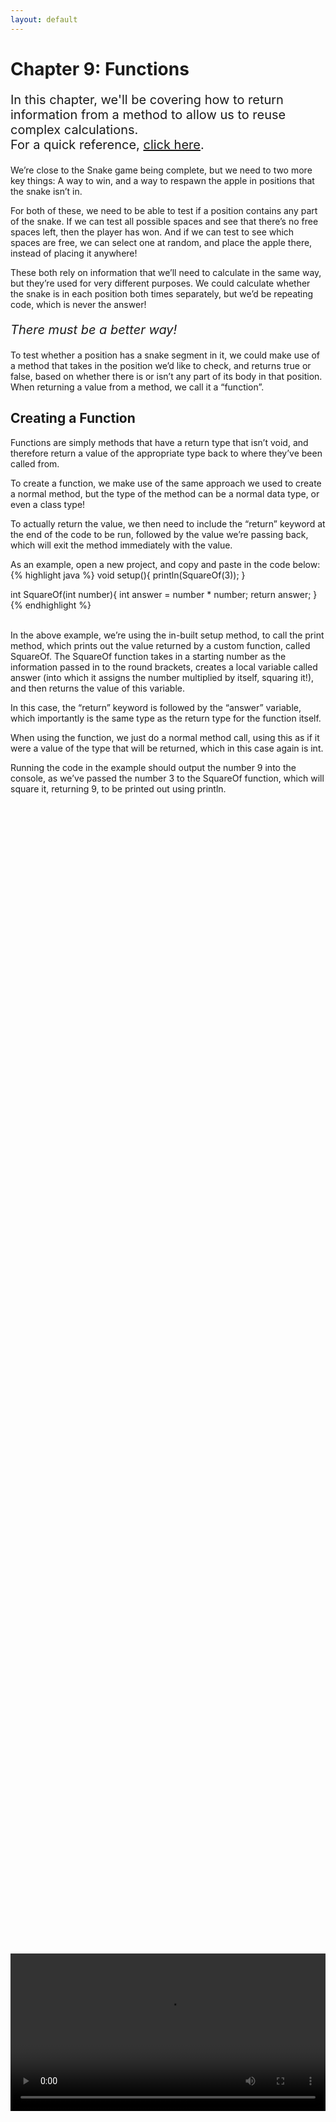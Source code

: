 ```yaml
---
layout: default
---
```


<h1>Chapter 9: Functions</h1>
<p style="font-size:20px">
In this chapter, we'll be covering how to return information from a method to allow us to reuse complex calculations.
<br>
For a quick reference, <a href="../QuickReference/functions">click here</a>.
<br></p>

We’re close to the Snake game being complete, but we need to two more key things: A way to win, and a way to respawn the apple in positions that the snake isn’t in. 

For both of these, we need to be able to test if a position contains any part of the snake. If we can test all possible spaces and see that there’s no free spaces left, then the player has won. And if we can test to see which spaces are free, we can select one at random, and place the apple there, instead of placing it anywhere!

These both rely on information that we’ll need to calculate in the same way, but they’re used for very different purposes. We could calculate whether the snake is in each position both times separately, but we’d be repeating code, which is never the answer!

<p style="font-size:20px"><i>There must be a better way!</i></p>

To test whether a position has a snake segment in it, we could make use of a method that takes in the position we’d like to check, and returns true or false, based on whether there is or isn’t any part of its body in that position. When returning a value from a method, we call it a “function”.

<h2 id="creating_a_function">Creating a Function</h2>
Functions are simply methods that have a return type that isn’t void, and therefore return a value of the appropriate type back to where they’ve been called from.

To create a function, we make use of the same approach we used to create a normal method, but the type of the method can be a normal data type, or even a class type!

To actually return the value, we then need to include the “return” keyword at the end of the code to be run, followed by the value we’re passing back, which will exit the method immediately with the value.

As an example, open a new project, and copy and paste in the code below:<br>
{% highlight java %}
void setup(){
  println(SquareOf(3));
}

int SquareOf(int number){
  int answer = number * number;
  return answer;
}
{% endhighlight %}

<br>
In the above example, we’re using the in-built setup method, to call the print method, which prints out the value returned by a custom function, called SquareOf. The SquareOf function takes in a starting number as the information passed in to the round brackets, creates a local variable called answer (into which it assigns the number multiplied by itself, squaring it!), and then returns the value of this variable.

In this case, the “return” keyword is followed by the “answer” variable, which importantly is the same type as the return type for the function itself.

When using the function, we just do a normal method call, using this as if it were a value of the type that will be returned, which in this case again is int.

Running the code in the example should output the number 9 into the console, as we’ve passed the number 3 to the SquareOf function, which will square it, returning 9, to be printed out using println.

<br>
<div style="display: flex; justify-content: center; align-items: center; height: 100%;">
  <video width="600" controls style="max-width: 100%;">
    <source src="{{ site.baseurl }}/Videos/Functions.mp4" type="video/mp4">
    Your browser does not support the video tag.
  </video>
</div>
<br>


<h2 id="putting_it_into_practice">Putting it into Practice</h2>
Back in the Snake project, we’re going to write a function that returns true or false, whether there is a segment of the snake that is in a specific position, which we can then make use of later!

First of all, let’s fill out the method declaration formula to declare the function. As before this is:
<blockquote style="font-size:20px">
TYPE NAME(){<br>
//CODE<br>
}<br>
</blockquote><br>
We want to make a function called HasSegmentAt, of type boolean, so we can write:<br>
{% highlight java %}
boolean HasSegmentAt(){
//code
}
{% endhighlight %}

<br>
We want to pass in information about the position we’re testing, so we should include some x and y parameters as below:<br>
{% highlight java %}
boolean HasSegmentAt( int x, int y ){
{% endhighlight %}

<br>
The code as it stands will be giving you errors, because the function doesn’t return a value. To fix this, let’s add in a line returning “false”, which can be our fallback for if we never find a place that does overlap with the x and y that gets passed in.

So far, the function should look like this:<br>
{% highlight java %}
boolean HasSegmentAt( int x, int y ){
return false;
}
{% endhighlight %}

<br>
We can now make use of the function, so that when we add more code to it, we can see when it’s working correctly.

Add the following line of code into your Snake’s Move method:<br>
{% highlight java %}
println( HasSegmentAt( 0, 0 ) );
{% endhighlight %}

We should now be able to move the snake through the top left of the screen, and see the value printed out turn true (once we’ve completed the code inside the function!). As we’re currently returning false no matter where the snake is, we should see “false” printed repeatedly to the console.

<h3>Task</h3>
<blockquote>Ahead of the line of code where we return false in the HasSegmentAt function, loop through each SnakeSegment, testing if its x is equal to the passed in x variable, AND testing if its y is equal to the passed in y variable. If both of these are true, return “true” from inside the loop, and the function will stop where it is, and jump immediately back to where it gets called from!</blockquote>
<br>
See if you can write this yourself, and follow along with the video below to make sure you’ve got it!

<br>
<div style="display: flex; justify-content: center; align-items: center; height: 100%;">
  <video width="600" controls style="max-width: 100%;">
    <source src="{{ site.baseurl }}/Videos/WritingASimpleFunction.mp4" type="video/mp4">
    Your browser does not support the video tag.
  </video>
</div>
<br>

You should now be able to move the snake through the top left corner of the canvas, during which the console should print out “true”.

Once you’re happy that this works, remove the line of code printing out the value of HasSegmentAt(0,0).

<br>
<h2 id="tying_it_all_together">Tying It All Together</h2>
This section ties together a lot of the content we’ve made use of over the course so far, so make sure to give it a go, looking back on the previous chapters as required.

We’re going to create a new class to store position data, and write a function that returns all of the spaces that are empty. This can then be used when we’re testing to see if there’s no spaces left (to check if we’ve won!) and in the RespawnApple method to select a random empty space to respawn the apple at.

When breaking this problem down, we can imagine that we need to:
<ul>
    <li>Create a list to store free positions</li>
    <li>Loop through every position the snake could be in.</li>
    <li>Add the position to the list if the snake does not have a segment there</li>
    <li>Return the free position list</li>
</ul>

<h3>Task</h3>
<blockquote>Follow along with the steps below, looking back over this chapter and previous chapters to apply the content we’ve covered so far!
<ol>
<li>Create a new class called “Position”</li>
<li>Give the position class an x and y variable, and a constructor that sets their values</li>
<li>Create a function in the main tab called GetFreePositions, with a return type of ArrayList&lt;Position>.</li>
<li>Inside the GetFreePositions function, create a new ArrayList&lt;Position> object called freePositions.</li>
<li>Return freePositions at the end of the function, giving yourself space to write some code to populate the list ahead of this.</li>
<li>Create an int variable at the top of the main tab called gridWidth, and set this to 25.</li>
<li>Create an int variable at the top of the main tab called gridHeight, and set this to 15.</li>
<li>Inside the GetFreePositions function, where you left space, write a for loop that loops from 0 to less than the value of gridWidth, call the counter variable “x”.</li>
<li>Inside the for loop, write another for loop, that loops from 0 to less than the value of gridHeight, call the counter variable “y”.</li>
<li>Inside the second for loop, we’re now at the point where we can test if each space is in free. Create a new Position object called “space”, passing in x*size, y*size as the position.</li>
<li>Write an if statement to test if the snake DOES NOT have a segment at the position of space.x, space.y.</li>
<li>Inside the curly brackets of the if statement, add space to the freePositions list using the add method.</li>
</ol>
</blockquote>

Your code should now appropriately loop through all of the possible grid locations that the snake could be at, and adds only those that the snake isn’t covering to the freePositions list, which then gets returned.

If you’re really stuck, or think you’re done, follow along with the video below!

<br>
<div style="display: flex; justify-content: center; align-items: center; height: 100%;">
  <video width="600" controls style="max-width: 100%;">
    <source src="{{ site.baseurl }}/Videos/WritingAComplexFunction.mp4" type="video/mp4">
    Your browser does not support the video tag.
  </video>
</div>
<br>

<h2 id="using_function_values">Using Function Values</h2>
We can now make use of the GetFreePositions function when respawning the apple, and when checking if the game has been won.

First, we need to make sure that the gridWidth and gridHeight variables are correct, so add the following code at the bottom of the main setup method:
{% highlight java %}
gridWidth = width/size;
gridHeight = height/size;
{% endhighlight %}
<br>
You may recognise this from the RespawnApple method, which we're now going to adapt!

To respawn the apple in a free position, we need to store the positions returned by the GetFreePositions function, then choose a random one, and place the apple appropriately.

Inside the RespawnApple method, paste the following code, replacing the code that was there before:<br>
{% highlight java %}
ArrayList<Position> freePositions = GetFreePositions();
    if (freePositions.size()>0) {
     int elementNumber = (int)random(0, freePositions.size());
      Position selectedPosition = freePositions.get(elementNumber);
      apple = new Apple(selectedPosition.x, selectedPosition.y);
    }
{% endhighlight %}

<br>
We should now be storing the result of the GetFreePositions function call directly into a new ArrayList of positions called “freePositions”. This is because even with complex return types, such as an ArrayList of Positions, we’re still just using the function call as a value, so assigning the value to a variable as normal is the same as it always was.

We then test if the size of the ArrayList is greater than 0, so we know that there are any free positions.

We can then store a random number between 0 and the size of the array in an int variable called “elementNumber”, and use this number in the get method on the ArrayList, to get the element at that point in the array. This position is stored in a new Position variable called selectedPosition, which is then used when creating a new Apple object to be stored in the apple variable.

Run your code, and you should see that the apple always respawns in a position that is freely available (it may take a while to test this!).

Because there's now going to be multiple ways for the game to end (winning or losing), we can bundle up the code that respawned the apple and recreated the snake into a method in the main tab, called ResetGame.

Finally, after the if statement testing whether the snake has crashed (in the main tab’s draw method), paste the following code:<br>
{% highlight java %}
      else if (GetFreePositions().size()==0) {
        //win
        ResetGame();
      }
{% endhighlight %}

<br>
In this example, we’re continuing the if, into an else if, which tests if there are no free positions left, by checking the size of the ArrayList returned by the GetFreePositions function, just as if it were any other ArrayList. If that is the case, we reset the game using the ResetGame method we just created.
If you’re unsure how we arrived at this code, make sure to watch along with the video below!


<br>
<h2 id="snake_video">Snake Game: Part 9</h2>
In this video, we'll be going through the previous steps, adding a game win condition, and respawning the apple in a free position.
<div style="display: flex; justify-content: center; align-items: center; height: 100%;">
  <video width="600" controls style="max-width: 100%;">
    <source src="{{ site.baseurl }}/Videos/SnakePart9.mp4" type="video/mp4">
    Your browser does not support the video tag.
  </video>
</div>

<br>
<h2>Quick check!</h2>
Before you move on, let's have a quick check that you've got everything so far!
<div class="question1container" data-correct-answer="A">
    <h3>Which of the following correctly declares a method called Test, that returns 0?</h3>
    <form id="quizForm">
        <input type="radio" id="option1" name="answer" value="A" data-feedback="That's correct! The return type and value are both integers!">
        <label for="option1">int Test(){ return 0; }</label><br>
        <input type="radio" id="option2" name="answer" value="B" data-feedback="That's not quite right, the function name and return type are the wrong way round!">
        <label for="option2">Test int(){ return 0; }</label><br>
        <input type="radio" id="option3" name="answer" value="C" data-feedback="That's not quite right, we don't need two return types! int is correct, but we don't need void!">
        <label for="option3">void int Test(){ return 0; }</label><br>
        <input type="radio" id="option4" name="answer" value="D" data-feedback="That's not quite right, when returning from a function we need to include a value, which in this case should be 0!">
        <label for="option4">int Test(){ return; }</label><br><br>
        <button type="button" onclick="checkAnswer('.question1container')">Submit</button><p id="result" class="result"></p>
    </form>
</div>

<div class="question2container" data-correct-answer="B">
    <h3>What return type is used for functions that do not return a value? (a method!)</h3>
    <form id="quizForm">
        <input type="radio" id="option1" name="answer" value="A" data-feedback="That's not quite right, this would be the return type for an integer variable!">
        <label for="option1">int</label><br>
        <input type="radio" id="option2" name="answer" value="B" data-feedback="That's correct! Void is used when we don't want to return information from a method!">
        <label for="option2">void</label><br>
        <input type="radio" id="option3" name="answer" value="C" data-feedback="That's not quite right, this would be the return type for a boolean variable!">
        <label for="option3">boolean</label><br>
        <input type="radio" id="option4" name="answer" value="D" data-feedback="That's not quite right, none isn't a variable type!">
        <label for="option4">none</label><br><br>
        <button type="button" onclick="checkAnswer('.question2container')">Submit</button><p id="result" class="result">  </p>
    </form>
</div>
<br>

<br>
<h2>Summary</h2>
In this chapter, we covered the use of methods that return a value to repeat complex calculations without repeating code.

<br>
<h2>Project Files</h2>
To download the completed project files for this chapter, <a href="{{ site.baseurl }}/ProcessingFiles/Chapter9_Functions.zip" target="_blank">click here</a>. Make sure to extract the files from the zip before trying to open them!
<br>

<h2>Extension Task</h2>
You don't need to complete this to move on, but feel free to be give these a go!
<blockquote>
To practice using functions to return data to meet certain criteria, have a go at the following exercises!
<ul>
<li><a href="https://codingbat.com/prob/p187868" target="_blank">CodingBat: sleepIn</a></li>
<li><a href="https://codingbat.com/prob/p154485" target="_blank">CodingBat: sumDouble</a></li>
<li><a href="https://codingbat.com/prob/p140449" target="_blank">CodingBat: parrotTrouble</a></li>
<li><a href="https://codingbat.com/prob/p182873" target="_blank">CodingBat: makes10</a></li>
</ul>
</blockquote>


<h2>More Help</h2>
<ul>
    <li><h3><a href="https://youtu.be/4JzDttgdILQ?si=shIgzkyvAGeN3PtJ&t=14221" target="_blank">Return types</a></h3></li>
</ul>
<br>

<p style="font-size: 30px; text-align: right;"><a href="./inheritance">Chapter 10 >></a></p>

<br>
<br>
<br>

	{% include quiz_script.html %}